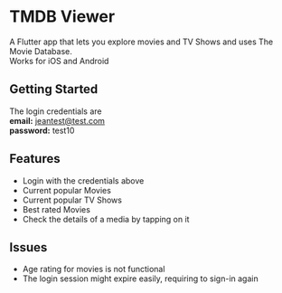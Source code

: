# TMDB Viewer

A Flutter app that lets you explore movies and TV Shows and uses The Movie Database.<br>
Works for iOS and Android

## Getting Started

The login credentials are<br>
**email:** jeantest@test.com<br>
**password:** test10

## Features
- Login with the credentials above
- Current popular Movies
- Current popular TV Shows
- Best rated Movies
- Check the details of a media by tapping on it

## Issues
- Age rating for movies is not functional
- The login session might expire easily, requiring to sign-in again
